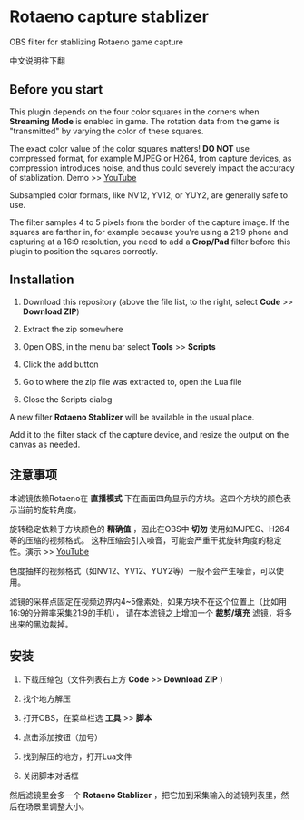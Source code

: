 # Rotaeno capture stablizer
OBS filter for stablizing Rotaeno game capture

中文说明往下翻

## Before you start
This plugin depends on the four color squares in the corners when **Streaming Mode** is enabled in game.
The rotation data from the game is "transmitted" by varying the color of these squares.

The exact color value of the color squares matters! **DO NOT** use compressed format, for example MJPEG
or H264, from capture devices, as compression introduces noise, and thus could severely impact the
accuracy of stablization. Demo >> [YouTube](https://youtu.be/g9pM9_iQlAE)

Subsampled color formats, like NV12, YV12, or YUY2, are generally safe to use.

The filter samples 4 to 5 pixels from the border of the capture image. If the squares are farther in,
for example because you're using a 21:9 phone and capturing at a 16:9 resolution, you need to
add a **Crop/Pad** filter before this plugin to position the squares correctly.

## Installation
1. Download this repository (above the file list, to the right, select **Code** >> **Download ZIP**)

2. Extract the zip somewhere

3. Open OBS, in the menu bar select **Tools** >> **Scripts**

4. Click the add button

5. Go to where the zip file was extracted to, open the Lua file

6. Close the Scripts dialog

A new filter **Rotaeno Stablizer** will be available in the usual place.

Add it to the filter stack of the capture device, and resize the output on the canvas as needed.

## 注意事项
本滤镜依赖Rotaeno在 **直播模式** 下在画面四角显示的方块。这四个方块的颜色表示当前的旋转角度。

旋转稳定依赖于方块颜色的 **精确值** ，因此在OBS中 **切勿** 使用如MJPEG、H264等的压缩的视频格式。
这种压缩会引入噪音，可能会严重干扰旋转角度的稳定性。演示 >> [YouTube](https://youtu.be/g9pM9_iQlAE)

色度抽样的视频格式（如NV12、YV12、YUY2等）一般不会产生噪音，可以使用。

滤镜的采样点固定在视频边界内4~5像素处，如果方块不在这个位置上（比如用16:9的分辨率采集21:9的手机），
请在本滤镜之上增加一个 **裁剪/填充** 滤镜，将多出来的黑边裁掉。

## 安装
1. 下载压缩包（文件列表右上方 **Code** >> **Download ZIP** ）

2. 找个地方解压

3. 打开OBS，在菜单栏选 **工具** >> **脚本**

4. 点击添加按钮（加号）

5. 找到解压的地方，打开Lua文件

6. 关闭脚本对话框

然后滤镜里会多一个 **Rotaeno Stablizer** ，把它加到采集输入的滤镜列表里，然后在场景里调整大小。
